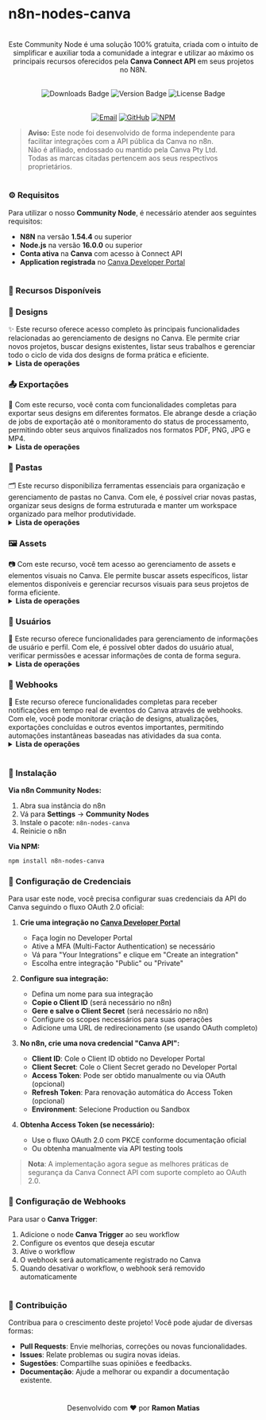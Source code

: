 # n8n-nodes-canva

<p align="center"><br>
Este Community Node é uma solução 100% gratuita, criada com o intuito de simplificar e auxiliar toda a comunidade a integrar e utilizar ao máximo os principais recursos oferecidos pela <b>Canva Connect API</b> em seus projetos no N8N.
</p>
<br>
	
<div align="center">
  <img src="https://img.shields.io/badge/dynamic/json?url=https%3A%2F%2Fapi.npmjs.org%2Fdownloads%2Fpoint%2Flast-year%2Fn8n-nodes-canva&query=downloads&style=for-the-badge&label=Total%20de%20Downloads&labelColor=%230d1117&color=%23359514&cacheSeconds=30&link=https%3A%2F%2Fwww.npmjs.com%2Fpackage%2Fn8n-nodes-agendor" alt="Downloads Badge">
  <img src="https://img.shields.io/npm/v/n8n-nodes-canva?style=for-the-badge&label=Versão&labelColor=%230d1117&color=%23007ACC" alt="Version Badge">
  <img src="https://img.shields.io/npm/l/n8n-nodes-canva?style=for-the-badge&label=Licença&labelColor=%230d1117&color=%23FFA500" alt="License Badge">
</div>
<br>

<p align="center">
  <a href="mailto:contato@lumiaria.com.br"><img src="https://img.shields.io/badge/Email-Suporte-red?style=for-the-badge&logo=gmail&logoColor=white" alt="Email"></a>     
  <a href="https://github.com/ramonmatias19/n8n-nodes-canva"><img src="https://img.shields.io/badge/GitHub-Repositório-black?style=for-the-badge&logo=github&logoColor=white" alt="GitHub"></a>     
  <a href="https://www.npmjs.com/package/n8n-nodes-canva"><img src="https://img.shields.io/badge/NPM-Package-red?style=for-the-badge&logo=npm&logoColor=white" alt="NPM"></a>
</p>

> **Aviso:** Este node foi desenvolvido de forma independente para facilitar integrações com a API pública da Canva no n8n.  
> Não é afiliado, endossado ou mantido pela Canva Pty Ltd.  
> Todas as marcas citadas pertencem aos seus respectivos proprietários.

<h1></h1>

<h3>⚙️ Requisitos</h3>

Para utilizar o nosso **Community Node**, é necessário atender aos seguintes requisitos:  
- **N8N** na versão **1.54.4** ou superior  
- **Node.js** na versão **16.0.0** ou superior  
- **Conta ativa** na **Canva** com acesso à Connect API  
- **Application registrada** no [Canva Developer Portal](https://www.canva.dev/)

<h1></h1>

<h3>📌 Recursos Disponíveis</h3>

<h3>🎨 Designs</h3>
✨ Este recurso oferece acesso completo às principais funcionalidades relacionadas ao gerenciamento de designs no Canva. Ele permite criar novos projetos, buscar designs existentes, listar seus trabalhos e gerenciar todo o ciclo de vida dos designs de forma prática e eficiente.
<br>
<details>
  <summary><b>Lista de operações</b></summary>
	<details>
  	<summary>   ✅ <b> Criar Design</b></summary>
	</details>
	<details>
  	<summary>   ✅ <b> Buscar Design</b></summary>
	</details>
	<details>
  	<summary>   ✅ <b> Listar Designs</b></summary>
	</details>
	<details>
  	<summary>   ✅ <b> Tipos Suportados</b></summary>
	</details>
</details>

<h3>📤 Exportações</h3>
🔄 Com este recurso, você conta com funcionalidades completas para exportar seus designs em diferentes formatos. Ele abrange desde a criação de jobs de exportação até o monitoramento do status de processamento, permitindo obter seus arquivos finalizados nos formatos PDF, PNG, JPG e MP4.
<br>
<details>
  <summary><b>Lista de operações</b></summary>
	<details>
  	<summary>   ✅ <b> Criar Job de Exportação</b></summary>
	</details>
	<details>
  	<summary>   ✅ <b> Verificar Status da Exportação</b></summary>
	</details>
	<details>
  	<summary>   ✅ <b> Formatos PDF</b></summary>
	</details>
	<details>
  	<summary>   ✅ <b> Formatos PNG/JPG</b></summary>
	</details>
	<details>
  	<summary>   ✅ <b> Formatos MP4</b></summary>
	</details>
</details>

<h3>📁 Pastas</h3>
🗂️ Este recurso disponibiliza ferramentas essenciais para organização e gerenciamento de pastas no Canva. Com ele, é possível criar novas pastas, organizar seus designs de forma estruturada e manter um workspace organizado para melhor produtividade.
<br>
<details>
  <summary><b>Lista de operações</b></summary>
	<details>
  	<summary>   ✅ <b> Criar Pasta</b></summary>
	</details>
	<details>
  	<summary>   ✅ <b> Listar Pastas</b></summary>
	</details>
	<details>
  	<summary>   ✅ <b> Organizar Conteúdo</b></summary>
	</details>
</details>

<h3>🖼️ Assets</h3>
📷 Com este recurso, você tem acesso ao gerenciamento de assets e elementos visuais no Canva. Ele permite buscar assets específicos, listar elementos disponíveis e gerenciar recursos visuais para seus projetos de forma eficiente.
<br>
<details>
  <summary><b>Lista de operações</b></summary>
	<details>
  	<summary>   ✅ <b> Buscar Asset</b></summary>
	</details>
	<details>
  	<summary>   ✅ <b> Listar Assets</b></summary>
	</details>
	<details>
  	<summary>   ✅ <b> Gerenciar Recursos</b></summary>
	</details>
</details>

<h3>👤 Usuários</h3>
🔐 Este recurso oferece funcionalidades para gerenciamento de informações de usuário e perfil. Com ele, é possível obter dados do usuário atual, verificar permissões e acessar informações de conta de forma segura.
<br>
<details>
  <summary><b>Lista de operações</b></summary>
	<details>
  	<summary>   ✅ <b> Obter Perfil</b></summary>
	</details>
	<details>
  	<summary>   ✅ <b> Verificar Permissões</b></summary>
	</details>
	<details>
  	<summary>   ✅ <b> Informações da Conta</b></summary>
	</details>
</details>

<h3>🔔 Webhooks</h3>
📡 Este recurso oferece funcionalidades completas para receber notificações em tempo real de eventos do Canva através de webhooks. Com ele, você pode monitorar criação de designs, atualizações, exportações concluídas e outros eventos importantes, permitindo automações instantâneas baseadas nas atividades da sua conta.
<br>
<details>
  <summary><b>Lista de operações</b></summary>
	<details>
  	<summary>   ✅ <b> Design Criado</b></summary>
	</details>
	<details>
  	<summary>   ✅ <b> Design Atualizado</b></summary>
	</details>
	<details>
  	<summary>   ✅ <b> Exportação Concluída</b></summary>
	</details>
	<details>
  	<summary>   ✅ <b> Asset Eventos</b></summary>
	</details>
	<details>
  	<summary>   ✅ <b> Pasta Eventos</b></summary>
	</details>
	<details>
  	<summary>   ✅ <b> Comentário Eventos</b></summary>
	</details>
	<details>
  	<summary>   ✅ <b> Filtros Personalizados</b></summary>
	</details>
</details>

<h1></h1>

<h3>🚀 Instalação</h3>

**Via n8n Community Nodes:**
1. Abra sua instância do n8n
2. Vá para **Settings** → **Community Nodes**
3. Instale o pacote: `n8n-nodes-canva`
4. Reinicie o n8n

**Via NPM:**
```bash
npm install n8n-nodes-canva
```

### 🔑 Configuração de Credenciais

Para usar este node, você precisa configurar suas credenciais da API do Canva seguindo o fluxo OAuth 2.0 oficial:

1. **Crie uma integração no [Canva Developer Portal](https://www.canva.dev/)**
   - Faça login no Developer Portal
   - Ative a MFA (Multi-Factor Authentication) se necessário
   - Vá para "Your Integrations" e clique em "Create an integration"
   - Escolha entre integração "Public" ou "Private"

2. **Configure sua integração:**
   - Defina um nome para sua integração
   - **Copie o Client ID** (será necessário no n8n)
   - **Gere e salve o Client Secret** (será necessário no n8n)
   - Configure os scopes necessários para suas operações
   - Adicione uma URL de redirecionamento (se usando OAuth completo)

3. **No n8n, crie uma nova credencial "Canva API":**
   - **Client ID**: Cole o Client ID obtido no Developer Portal
   - **Client Secret**: Cole o Client Secret gerado no Developer Portal
   - **Access Token**: Pode ser obtido manualmente ou via OAuth (opcional)
   - **Refresh Token**: Para renovação automática do Access Token (opcional)
   - **Environment**: Selecione Production ou Sandbox

4. **Obtenha Access Token (se necessário):**
   - Use o fluxo OAuth 2.0 com PKCE conforme documentação oficial
   - Ou obtenha manualmente via API testing tools

> **Nota**: A implementação agora segue as melhores práticas de segurança da Canva Connect API com suporte completo ao OAuth 2.0.

### 📡 Configuração de Webhooks

Para usar o **Canva Trigger**:

1. Adicione o node **Canva Trigger** ao seu workflow
2. Configure os eventos que deseja escutar
3. Ative o workflow
4. O webhook será automaticamente registrado no Canva
5. Quando desativar o workflow, o webhook será removido automaticamente

<h1></h1>

<h3>🤝 Contribuição</h3>

Contribua para o crescimento deste projeto! Você pode ajudar de diversas formas:  
- **Pull Requests**: Envie melhorias, correções ou novas funcionalidades.  
- **Issues**: Relate problemas ou sugira novas ideias.  
- **Sugestões**: Compartilhe suas opiniões e feedbacks.  
- **Documentação**: Ajude a melhorar ou expandir a documentação existente.  

<h1></h1>

<p align="center">
Desenvolvido com ❤️ por <b>Ramon Matias</b>
</p> 